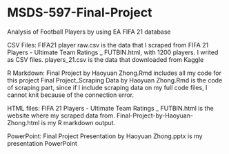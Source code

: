 # MSDS-597-Final-Project
Analysis of Football Players by using EA FIFA 21 database


CSV Files: 
FIFA21 player raw.csv is the data that I scraped from FIFA 21 Players - Ultimate Team Ratings _ FUTBIN.html, with 1200 players. I writed as CSV files.
players_21.csv is the data that downloaded from Kaggle

R Markdown:
Final Project by Haoyuan Zhong.Rmd includes all my code for this project
Final Project_Scraping Data by Haoyuan Zhong.Rmd is the code of scraping part, since if I include scraping data on my full code files, I cannot knit because of the connection error. 

HTML files:
FIFA 21 Players - Ultimate Team Ratings _ FUTBIN.html is the website where my scraped data from.
Final-Project-by-Haoyuan-Zhong.html is my R markdown output.

PowerPoint:
Final Project Presentation by Haoyuan Zhong.pptx is my presentation PowerPoint
